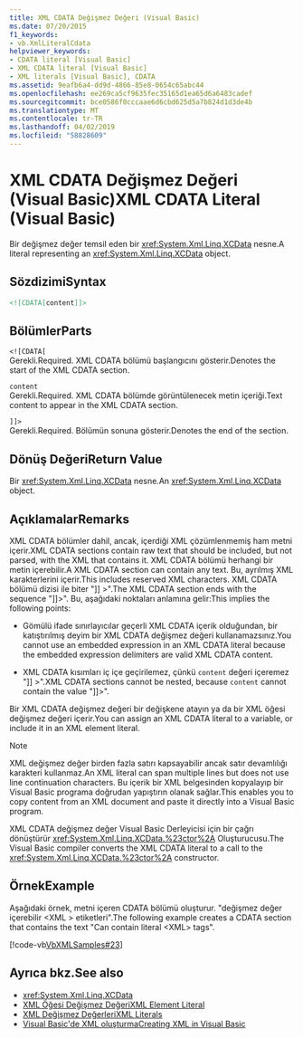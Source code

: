 ```yaml
---
title: XML CDATA Değişmez Değeri (Visual Basic)
ms.date: 07/20/2015
f1_keywords:
- vb.XmlLiteralCdata
helpviewer_keywords:
- CDATA literal [Visual Basic]
- XML CDATA literal [Visual Basic]
- XML literals [Visual Basic], CDATA
ms.assetid: 9eafb6a4-dd9d-4866-85e8-0654c65abc44
ms.openlocfilehash: ee269ca5cf9635fec35165d1ea65d6a6483cadef
ms.sourcegitcommit: bce0586f0cccaae6d6cbd625d5a7b824d1d3de4b
ms.translationtype: MT
ms.contentlocale: tr-TR
ms.lasthandoff: 04/02/2019
ms.locfileid: "58828609"
---
```

# <a name="xml-cdata-literal-visual-basic"></a><span data-ttu-id="1a8ed-102">XML CDATA Değişmez Değeri (Visual Basic)</span><span class="sxs-lookup"><span data-stu-id="1a8ed-102">XML CDATA Literal (Visual Basic)</span></span>
<span data-ttu-id="1a8ed-103">Bir değişmez değer temsil eden bir <xref:System.Xml.Linq.XCData> nesne.</span><span class="sxs-lookup"><span data-stu-id="1a8ed-103">A literal representing an <xref:System.Xml.Linq.XCData> object.</span></span>  
  
## <a name="syntax"></a><span data-ttu-id="1a8ed-104">Sözdizimi</span><span class="sxs-lookup"><span data-stu-id="1a8ed-104">Syntax</span></span>  
  
```xml  
<![CDATA[content]]>  
```  
  
## <a name="parts"></a><span data-ttu-id="1a8ed-105">Bölümler</span><span class="sxs-lookup"><span data-stu-id="1a8ed-105">Parts</span></span>  
 `<![CDATA[`  
 <span data-ttu-id="1a8ed-106">Gerekli.</span><span class="sxs-lookup"><span data-stu-id="1a8ed-106">Required.</span></span> <span data-ttu-id="1a8ed-107">XML CDATA bölümü başlangıcını gösterir.</span><span class="sxs-lookup"><span data-stu-id="1a8ed-107">Denotes the start of the XML CDATA section.</span></span>  
  
 `content`  
 <span data-ttu-id="1a8ed-108">Gerekli.</span><span class="sxs-lookup"><span data-stu-id="1a8ed-108">Required.</span></span> <span data-ttu-id="1a8ed-109">XML CDATA bölümde görüntülenecek metin içeriği.</span><span class="sxs-lookup"><span data-stu-id="1a8ed-109">Text content to appear in the XML CDATA section.</span></span>  
  
 `]]>`  
 <span data-ttu-id="1a8ed-110">Gerekli.</span><span class="sxs-lookup"><span data-stu-id="1a8ed-110">Required.</span></span> <span data-ttu-id="1a8ed-111">Bölümün sonuna gösterir.</span><span class="sxs-lookup"><span data-stu-id="1a8ed-111">Denotes the end of the section.</span></span>  
  
## <a name="return-value"></a><span data-ttu-id="1a8ed-112">Dönüş Değeri</span><span class="sxs-lookup"><span data-stu-id="1a8ed-112">Return Value</span></span>  
 <span data-ttu-id="1a8ed-113">Bir <xref:System.Xml.Linq.XCData> nesne.</span><span class="sxs-lookup"><span data-stu-id="1a8ed-113">An <xref:System.Xml.Linq.XCData> object.</span></span>  
  
## <a name="remarks"></a><span data-ttu-id="1a8ed-114">Açıklamalar</span><span class="sxs-lookup"><span data-stu-id="1a8ed-114">Remarks</span></span>  
 <span data-ttu-id="1a8ed-115">XML CDATA bölümler dahil, ancak, içerdiği XML çözümlenmemiş ham metni içerir.</span><span class="sxs-lookup"><span data-stu-id="1a8ed-115">XML CDATA sections contain raw text that should be included, but not parsed, with the XML that contains it.</span></span> <span data-ttu-id="1a8ed-116">XML CDATA bölümü herhangi bir metin içerebilir.</span><span class="sxs-lookup"><span data-stu-id="1a8ed-116">A XML CDATA section can contain any text.</span></span> <span data-ttu-id="1a8ed-117">Bu, ayrılmış XML karakterlerini içerir.</span><span class="sxs-lookup"><span data-stu-id="1a8ed-117">This includes reserved XML characters.</span></span> <span data-ttu-id="1a8ed-118">XML CDATA bölümü dizisi ile biter "]] >".</span><span class="sxs-lookup"><span data-stu-id="1a8ed-118">The XML CDATA section ends with the sequence "]]>".</span></span> <span data-ttu-id="1a8ed-119">Bu, aşağıdaki noktaları anlamına gelir:</span><span class="sxs-lookup"><span data-stu-id="1a8ed-119">This implies the following points:</span></span>  
  
-   <span data-ttu-id="1a8ed-120">Gömülü ifade sınırlayıcılar geçerli XML CDATA içerik olduğundan, bir katıştırılmış deyim bir XML CDATA değişmez değeri kullanamazsınız.</span><span class="sxs-lookup"><span data-stu-id="1a8ed-120">You cannot use an embedded expression in an XML CDATA literal because the embedded expression delimiters are valid XML CDATA content.</span></span>  
  
-   <span data-ttu-id="1a8ed-121">XML CDATA kısımları iç içe geçirilemez, çünkü `content` değeri içeremez "]] >".</span><span class="sxs-lookup"><span data-stu-id="1a8ed-121">XML CDATA sections cannot be nested, because `content` cannot contain the value "]]>".</span></span>  
  
 <span data-ttu-id="1a8ed-122">Bir XML CDATA değişmez değeri bir değişkene atayın ya da bir XML öğesi değişmez değeri içerir.</span><span class="sxs-lookup"><span data-stu-id="1a8ed-122">You can assign an XML CDATA literal to a variable, or include it in an XML element literal.</span></span>  
  
> [!NOTE]
>  <span data-ttu-id="1a8ed-123">XML değişmez değer birden fazla satırı kapsayabilir ancak satır devamlılığı karakteri kullanmaz.</span><span class="sxs-lookup"><span data-stu-id="1a8ed-123">An XML literal can span multiple lines but does not use line continuation characters.</span></span> <span data-ttu-id="1a8ed-124">Bu içerik bir XML belgesinden kopyalayıp bir Visual Basic programa doğrudan yapıştırın olanak sağlar.</span><span class="sxs-lookup"><span data-stu-id="1a8ed-124">This enables you to copy content from an XML document and paste it directly into a Visual Basic program.</span></span>  
  
 <span data-ttu-id="1a8ed-125">XML CDATA değişmez değer Visual Basic Derleyicisi için bir çağrı dönüştürür <xref:System.Xml.Linq.XCData.%23ctor%2A> Oluşturucusu.</span><span class="sxs-lookup"><span data-stu-id="1a8ed-125">The Visual Basic compiler converts the XML CDATA literal to a call to the <xref:System.Xml.Linq.XCData.%23ctor%2A> constructor.</span></span>  
  
## <a name="example"></a><span data-ttu-id="1a8ed-126">Örnek</span><span class="sxs-lookup"><span data-stu-id="1a8ed-126">Example</span></span>  
 <span data-ttu-id="1a8ed-127">Aşağıdaki örnek, metni içeren CDATA bölümü oluşturur. "değişmez değer içerebilir \<XML > etiketleri".</span><span class="sxs-lookup"><span data-stu-id="1a8ed-127">The following example creates a CDATA section that contains the text "Can contain literal \<XML> tags".</span></span>  
  
 [!code-vb[VbXMLSamples#23](~/samples/snippets/visualbasic/VS_Snippets_VBCSharp/VbXMLSamples/VB/XMLSamples11.vb#23)]  
  
## <a name="see-also"></a><span data-ttu-id="1a8ed-128">Ayrıca bkz.</span><span class="sxs-lookup"><span data-stu-id="1a8ed-128">See also</span></span>

- <xref:System.Xml.Linq.XCData>
- [<span data-ttu-id="1a8ed-129">XML Öğesi Değişmez Değeri</span><span class="sxs-lookup"><span data-stu-id="1a8ed-129">XML Element Literal</span></span>](../../../visual-basic/language-reference/xml-literals/xml-element-literal.md)
- [<span data-ttu-id="1a8ed-130">XML Değişmez Değerleri</span><span class="sxs-lookup"><span data-stu-id="1a8ed-130">XML Literals</span></span>](../../../visual-basic/language-reference/xml-literals/index.md)
- [<span data-ttu-id="1a8ed-131">Visual Basic'de XML oluşturma</span><span class="sxs-lookup"><span data-stu-id="1a8ed-131">Creating XML in Visual Basic</span></span>](../../../visual-basic/programming-guide/language-features/xml/creating-xml.md)
